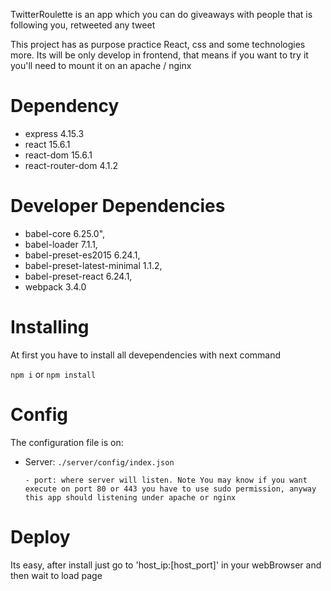 TwitterRoulette is an app which you can do giveaways with people that is
following you, retweeted any tweet

This project has as purpose practice React, css and some technologies more. Its
will be only develop in frontend, that means if you want to try it you'll need
to mount it on an apache / nginx

# Dependency

  - express 4.15.3
  - react 15.6.1
  - react-dom 15.6.1
  - react-router-dom 4.1.2

# Developer Dependencies

  - babel-core 6.25.0",
  - babel-loader 7.1.1,
  - babel-preset-es2015 6.24.1,
  - babel-preset-latest-minimal 1.1.2,
  - babel-preset-react 6.24.1,
  - webpack 3.4.0

# Installing
At first you have to install all devependencies with next command

  `npm i` or `npm install`

# Config

The configuration file is on:

  - Server: `./server/config/index.json`
    ```
    - port: where server will listen. Note You may know if you want execute on port 80 or 443 you have to use sudo permission, anyway this app should listening under apache or nginx
    ```



# Deploy
Its easy, after install just go to 'host_ip:[host_port]' in your webBrowser
and then wait to load page
